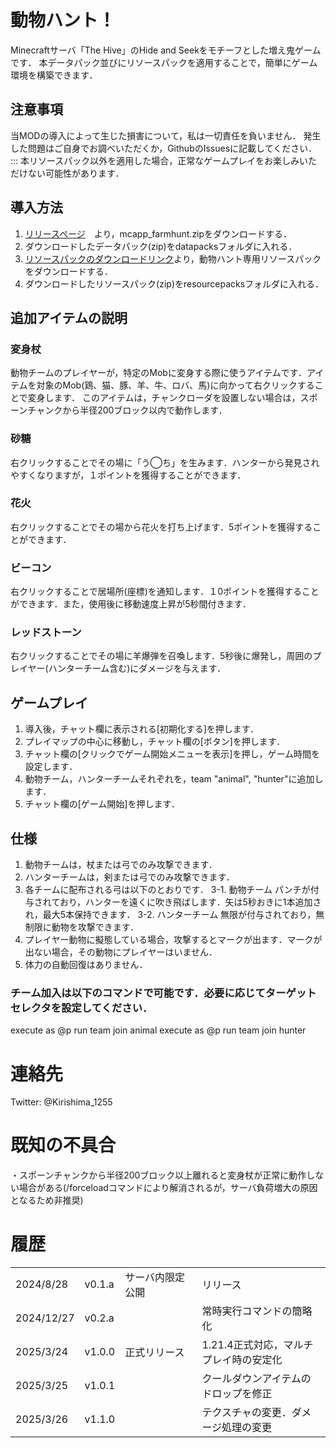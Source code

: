 # 動物ハント！
Minecraftサーバ「The Hive」のHide and Seekをモチーフとした増え鬼ゲームです．
本データパック並びにリソースパックを適用することで，簡単にゲーム環境を構築できます．


## 注意事項
当MODの導入によって生じた損害について，私は一切責任を負いません．
発生した問題はご自身でお調べいただくか，GithubのIssuesに記載してください．
:::
本リソースパック以外を適用した場合，正常なゲームプレイをお楽しみいただけない可能性があります．

## 導入方法
1. [リリースページ](https://github.com/kirishima-1255/animal_hunt/)　より，mcapp_farmhunt.zipをダウンロードする．
2. ダウンロードしたデータパック(zip)をdatapacksフォルダに入れる．
3. [リソースパックのダウンロードリンク](https://github.com/kirishima-1255/animal_hunt/)より，動物ハント専用リソースパックをダウンロードする．
4. ダウンロードしたリソースパック(zip)をresourcepacksフォルダに入れる．


## 追加アイテムの説明
### 変身杖
動物チームのプレイヤーが，特定のMobに変身する際に使うアイテムです．アイテムを対象のMob(鶏、猫、豚、羊、牛、ロバ、馬)に向かって右クリックすることで変身します．
このアイテムは，チャンクローダを設置しない場合は，スポーンチャンクから半径200ブロック以内で動作します．

### 砂糖
右クリックすることでその場に「う◯ち」を生みます．ハンターから発見されやすくなりますが，１ポイントを獲得することができます．

### 花火
右クリックすることでその場から花火を打ち上げます．5ポイントを獲得することができます．

### ビーコン
右クリックすることで居場所(座標)を通知します．１0ポイントを獲得することができます．また，使用後に移動速度上昇が5秒間付きます．

### レッドストーン
右クリックすることでその場に羊爆弾を召喚します．5秒後に爆発し，周囲のプレイヤー(ハンターチーム含む)にダメージを与えます．

## ゲームプレイ
1. 導入後，チャット欄に表示される[初期化する]を押します．
2. プレイマップの中心に移動し，チャット欄の[ボタン]を押します．
3. チャット欄の[クリックでゲーム開始メニューを表示]を押し，ゲーム時間を設定します．
4. 動物チーム，ハンターチームそれぞれを，team "animal", "hunter"に追加します．
5. チャット欄の[ゲーム開始]を押します．

## 仕様
1. 動物チームは，杖または弓でのみ攻撃できます．
2. ハンターチームは，剣または弓でのみ攻撃できます．
3. 各チームに配布される弓は以下のとおりです．
3-1. 動物チーム
    パンチが付与されており，ハンターを遠くに吹き飛ばします．矢は5秒おきに1本追加され，最大5本保持できます．
3-2. ハンターチーム
    無限が付与されており，無制限に動物を攻撃できます．
4. プレイヤー動物に擬態している場合，攻撃するとマークが出ます．マークが出ない場合，その動物にプレイヤーはいません．
5. 体力の自動回復はありません．


### チーム加入は以下のコマンドで可能です．必要に応じてターゲットセレクタを設定してください．
execute as @p run team join animal
execute as @p run team join hunter

# 連絡先
Twitter: @Kirishima_1255

# 既知の不具合
・スポーンチャンクから半径200ブロック以上離れると変身杖が正常に動作しない場合がある(/forceloadコマンドにより解消されるが，サーバ負荷増大の原因となるため非推奨)


# 履歴
|            |        |                  |                                        | 
| ---------- | ------ | ---------------- | -------------------------------------- | 
| 2024/8/28  | v0.1.a | サーバ内限定公開   | リリース                               | 
| 2024/12/27 | v0.2.a |                  | 常時実行コマンドの簡略化               | 
| 2025/3/24  | v1.0.0 | 正式リリース　　　 | 1.21.4正式対応，マルチプレイ時の安定化 | 
| 2025/3/25  | v1.0.1 |                  | クールダウンアイテムのドロップを修正 | 
| 2025/3/26  | v1.1.0 |                  | テクスチャの変更．ダメージ処理の変更 | 
